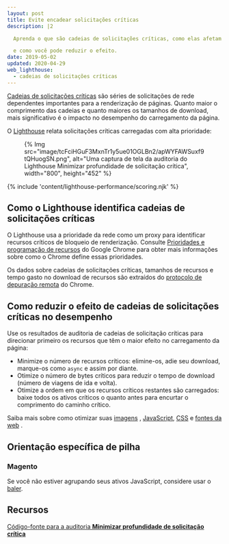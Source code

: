 ```yaml
---
layout: post
title: Evite encadear solicitações críticas
description: |2

  Aprenda o que são cadeias de solicitações críticas, como elas afetam o desempenho da página da web,

  e como você pode reduzir o efeito.
date: 2019-05-02
updated: 2020-04-29
web_lighthouse:
  - cadeias de solicitações críticas
---
```


[Cadeias de solicitações críticas](https://developers.google.com/web/fundamentals/performance/critical-rendering-path) são séries de solicitações de rede dependentes importantes para a renderização de páginas. Quanto maior o comprimento das cadeias e quanto maiores os tamanhos de download, mais significativo é o impacto no desempenho do carregamento da página.

O [Lighthouse](https://developer.chrome.com/docs/lighthouse/overview/) relata solicitações críticas carregadas com alta prioridade:

<figure>{% Img src="image/tcFciHGuF3MxnTr1y5ue01OGLBn2/apWYFAWSuxf9tQHuogSN.png", alt="Uma captura de tela da auditoria do Lighthouse Minimizar profundidade de solicitação crítica", width="800", height="452" %}</figure>

{% include 'content/lighthouse-performance/scoring.njk' %}

## Como o Lighthouse identifica cadeias de solicitações críticas

O Lighthouse usa a prioridade da rede como um proxy para identificar recursos críticos de bloqueio de renderização. Consulte [Prioridades e programação de recursos](https://docs.google.com/document/d/1bCDuq9H1ih9iNjgzyAL0gpwNFiEP4TZS-YLRp_RuMlc/edit) do Google Chrome para obter mais informações sobre como o Chrome define essas prioridades.

Os dados sobre cadeias de solicitações críticas, tamanhos de recursos e tempo gasto no download de recursos são extraídos do [protocolo de depuração remota](https://github.com/ChromeDevTools/devtools-protocol) do Chrome.

## Como reduzir o efeito de cadeias de solicitações críticas no desempenho

Use os resultados de auditoria de cadeias de solicitação críticas para direcionar primeiro os recursos que têm o maior efeito no carregamento da página:

- Minimize o número de recursos críticos: elimine-os, adie seu download, marque-os como `async` e assim por diante.
- Otimize o número de bytes críticos para reduzir o tempo de download (número de viagens de ida e volta).
- Otimize a ordem em que os recursos críticos restantes são carregados: baixe todos os ativos críticos o quanto antes para encurtar o comprimento do caminho crítico.

Saiba mais sobre como otimizar suas [imagens](/use-imagemin-to-compress-images) , [JavaScript](/apply-instant-loading-with-prpl), [CSS](/defer-non-critical-css) e [fontes da web](/avoid-invisible-text) .

## Orientação específica de pilha

### Magento

Se você não estiver agrupando seus ativos JavaScript, considere usar o [baler](https://github.com/magento/baler).

## Recursos

[Código-fonte para a auditoria **Minimizar profundidade de solicitação crítica**](https://github.com/GoogleChrome/lighthouse/blob/master/lighthouse-core/audits/critical-request-chains.js)
